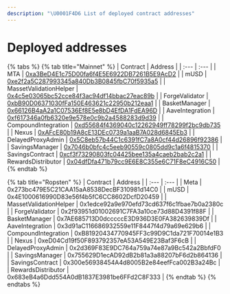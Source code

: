 ```yaml
---
description: "\U0001F4D6 List of deployed contract addresses"
---
```


# Deployed addresses

{% tabs %}
{% tab title="Mainnet" %}
| Contract | Address |
| :--- | :--- |
| MTA | [0xa3BeD4E1c75D00fa6f4E5E6922DB7261B5E9AcD2](https://etherscan.io/token/0xa3BeD4E1c75D00fa6f4E5E6922DB7261B5E9AcD2) |
| mUSD | [0xe2f2a5C287993345a840Db3B0845fbC70f5935a5](https://etherscan.io/address/0xe2f2a5C287993345a840Db3B0845fbC70f5935a5) |
| MassetValidationHelper | [0x4c5e03065bc52cce84f3ac94df14bbac27eac89b](https://etherscan.io/address/0x4c5e03065bc52cce84f3ac94df14bbac27eac89b#code) |
| ForgeValidator | [0xbB90D06371030fFa150E463621c22950b212eaa1](https://etherscan.io/address/0xbB90D06371030fFa150E463621c22950b212eaa1#code) |
| BasketManager | [0x66126B4aA2a1C07536Ef8E5e8bD4EfDA1FdEA96D](https://etherscan.io/address/0x66126B4aA2a1C07536Ef8E5e8bD4EfDA1FdEA96D) |
| AaveIntegration | [0xf617346a0fb6320e9e578e0c9b2a4588283d9d39](https://etherscan.io/address/0xf617346a0fb6320e9e578e0c9b2a4588283d9d39) |
| CompoundIntegration | [0xd55684f4369040c12262949ff78299f2bc9db735](https://etherscan.io/address/0xd55684f4369040c12262949ff78299f2bc9db735) |
| Nexus | [0xAFcE80b19A8cE13DEc0739a1aaB7A028d6845Eb3](https://etherscan.io/address/0xAFcE80b19A8cE13DEc0739a1aaB7A028d6845Eb3) |
| DelayedProxyAdmin | [0x5C8eb57b44C1c6391fC7a8A0cf44d26896f92386](https://etherscan.io/address/0x5C8eb57b44C1c6391fC7a8A0cf44d26896f92386) |
| SavingsManager | [0x7046b0bfc4c5eeb90559c0805dd9c1a6f4815370](https://etherscan.io/address/0x7046b0bfc4c5eeb90559c0805dd9c1a6f4815370) |
| SavingsContract | [0xcf3f73290803fc04425bee135a4caeb2bab2c2a1](https://etherscan.io/address/0xcf3f73290803fc04425bee135a4caeb2bab2c2a1) |
| RewardsDistributor | [0x04dfDfa471b79cc9E6E8C355e6C71F8eC4916C50](https://etherscan.io/address/0x04dfDfa471b79cc9E6E8C355e6C71F8eC4916C50) |
{% endtab %}

{% tab title="Ropsten" %}
| Contract | Address |
| :--- | :--- |
| Meta | 0x273bc479E5C21CAA15aA8538DecBF310981d14C0 |
| mUSD | 0x4E1000616990D83e56f4b5fC6CC8602DcfD20459 |
| MassetValidationHelper | 0x1edce92a9e970efd73cd637f6c1fbae7b0a2380c |
| ForgeValidator | 0x2f93951d01002691C7FA3a10ce73d88D4391f88F |
| BasketManager | 0x7AE685713D0dcccccE3D936D3E0FA382639839Df |
| AaveIntegration | 0x3d91aC116686932559e11F8447f4d79a69e629b6 |
| CompoundIntegration | 0xB81920434770945FF3c99D9C1da721F70014e1B3 |
| Nexus | 0xeD04Cd19f50F893792357eA53A549E23Baf3F6cB |
| DelayedProxyAdmin | 0x2d369F83E9DC764a759a74e87a9Bc542a2BbfdF0 |
| SavingsManager | 0x755629D1ecAD92dB2b81a3a88207bF6d2b864136 |
| SavingsContract | 0x300e56938454A4d8005B2e84eefFca002B3a24Bc |
| RewardsDistributor | 0x683eB4a6Ddd554A0dB1837E3981be6FFd2C8F333 |
{% endtab %}
{% endtabs %}

